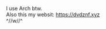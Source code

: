 I use Arch btw.           
Also this my websit: https://dvdznf.xyz             
^//w//^
<!---
Dvd-Znf/Dvd-Znf is a ✨ special ✨ repository because its `README.md` (this file) appears on your GitHub profile.
You can click the Preview link to take a look at your changes.
--->
